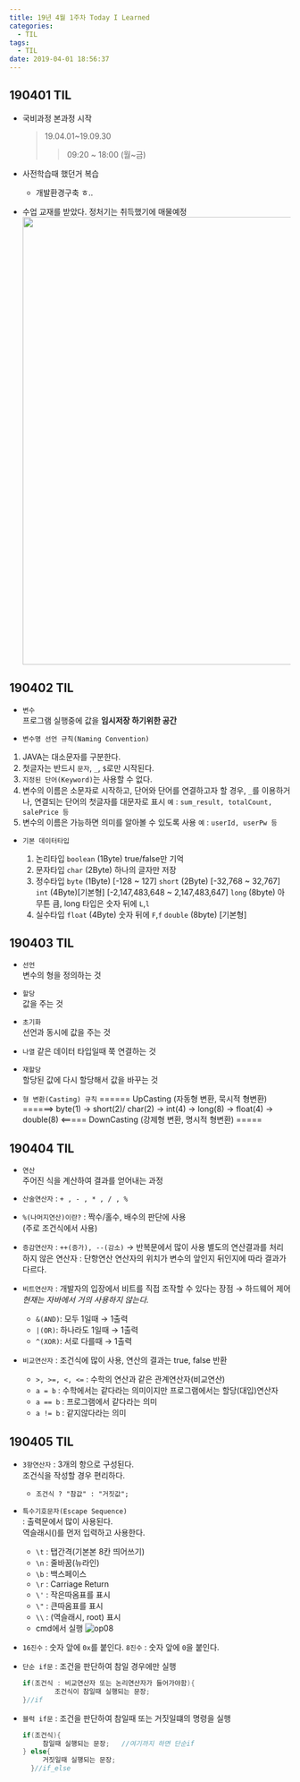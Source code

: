 ```yaml
---
title: 19년 4월 1주차 Today I Learned
categories:
  - TIL
tags:
  - TIL
date: 2019-04-01 18:56:37
---
```


## 190401 TIL
+ 국비과정 본과정 시작 
	> 19.04.01~19.09.30
	>> 09:20 ~ 18:00 (월~금)  
	
+ 사전학습때 했던거 복습
  + 개발환경구축 ㅎ.. 
  
  
+ 수업 교재를 받았다.
	정처기는 취득했기에 매물예정
	<img src="https://user-images.githubusercontent.com/23150245/55328598-b8f80d80-54c7-11e9-895d-756e5422c2b5.jpg" width="800">

	
## 190402 TIL
+ `변수`  
  프로그램 실행중에 값을 **임시저장 하기위한 공간**
  
+ `변수명 선언 규칙(Naming Convention)`
 1. JAVA는 대소문자를 구분한다.
 2. 첫글자는 반드시 `문자`, `_`, `$`로만 시작된다.
 3. `지정된 단어(Keyword)`는 사용할 수 없다.
 4. 변수의 이름은 소문자로 시작하고, 
	단어와 단어를 연결하고자 할 경우,
	`_`를 이용하거나, 연결되는 단어의 첫글자를 대문자로 표시
	`예` : `sum_result, totalCount, salePrice 등`
 5. 변수의 이름은 가능하면 의미를 알아볼 수 있도록 사용
	`예` : `userId, userPw 등`
	
	
+ `기본 데이터타입`

	1. 논리타입 
		`boolean` (1Byte) 
			 true/false만 기억
	2. 문자타입 
		`char` (2Byte) 
			 하나의 글자만 저장
	3. 정수타입 
		`byte` (1Byte)
			 [-128 ~ 127]
		`short` (2Byte)
			 [-32,768 ~ 32,767]
		`int` (4Byte)[기본형]
			 [-2,147,483,648 ~ 2,147,483,647]
		`long` (8byte)
			 아무튼 큼, long 타입은 숫자 뒤에 `L`,`l` 
	4. 실수타입 
		`float` (4Byte)
			 숫자 뒤에 `F`,`f`
		`double` (8byte) [기본형]
		
		
## 190403 TIL

+ `선언`   
	변수의 형을 정의하는 것  
	
+ `할당`  
	값을 주는 것  
	
+ `초기화`   
	선언과 동시에 값을 주는 것  
	
+ `나열` 
	같은 데이터 타입일때 쭉 연결하는 것  
		
+ `재할당`  
	할당된 값에 다시 할당해서 값을 바꾸는 것  
	
+ `형 변환(Casting) 규칙`
  ====== UpCasting (자동형 변환, 묵시적 형변환) ======>
  byte(1) → short(2)/ char(2) → int(4) → long(8) → float(4) → double(8)
  <===== DownCasting (강제형 변환, 명시적 형변환) =====	
  
## 190404 TIL 
  
+ `연산`  
 주어진 식을 계산하여 결과를 얻어내는 과정  
 
+ `산술연산자` 
 : `+ , - , * , / , %`
 
+ `%(나머지연산)이란?`
 : 짝수/홀수, 배수의 판단에 사용  
 (주로 조건식에서 사용)
 
+ `증감연산자`
 : `++(증가), --(감소)` → 반복문에서 많이 사용
	별도의 연산결과를 처리하지 않은 연산자 : 단항연산
	연산자의 위치가 변수의 앞인지 뒤인지에 따라 결과가 다르다.
	
	
+ `비트연산자` 
 : 개발자의 입장에서 비트를 직접 조작할 수 있다는 장점 → 하드웨어 제어
 _현재는 자바에서 거의 사용하지 않는다._
	+ `&(AND)`: 모두 1일때 → 1출력
	+ `|(OR)`: 하나라도 1일때 → 1출력
	+ `^(XOR)`: 서로 다를때 → 1출력
	
	
+ `비교연산자` 
 : 조건식에 많이 사용, 연산의 결과는 true, false 반환
	+ `>, >=, <, <=` : 수학의 연산과 같은 관계연산자(비교연산)
	+ `a = b` : 수학에서는 같다라는 의미이지만 프로그램에서는 할당(대입)연산자
	+ `a == b` : 프로그램에서 같다라는 의미
	+ `a != b` : 같지않다라는 의미

## 190405 TIL

+ `3항연산자`
	: 3개의 항으로 구성된다.  
	조건식을 작성할 경우 편리하다.  
	+ `조건식 ? "참값" : "거짓값";`
	

+ `특수기호문자(Escape Sequence)`  
	: 출력문에서 많이 사용된다.	
	역슬래시(\)를 먼저 입력하고 사용한다.
	+ `\t` : 탭간격(기본본 8칸 띄어쓰기)
	+ `\n` : 줄바꿈(뉴라인)
	+ `\b` : 백스페이스
	+ `\r` : Carriage Return
	+ `\'` : 작은따옴표를 표시 
	+ `\"` : 큰따옴표를 표시 
	+ `\\` : \(역슬래시, root) 표시
	+ cmd에서 실행 ![op08](https://user-images.githubusercontent.com/23150245/55633750-f4f8de80-57f7-11e9-8035-576ef9d4a44b.PNG)
	
+ `16진수` : 숫자 앞에 `0x`를 붙인다.
 `8진수` : 숫자 앞에 `0`을 붙인다.

+ `단순 if문` 
 : 조건을 판단하여 참일 경우에만 실행
 
	```java
	if(조건식 : 비교연산자 또는 논리연산자가 들어가야함){ 
		 	조건식이 참일때 실행되는 문장;
	}//if
	```
	
+ `블럭 if문` 
 : 조건을 판단하여 참일때 또는 거짓일떄의 명령을 실행
 
	```java		
	if(조건식){
		 참일때 실행되는 문장;	//여기까지 하면 단순if
	} else{
		 거짓일때 실행되는 문장;
	  }//if_else
	```		